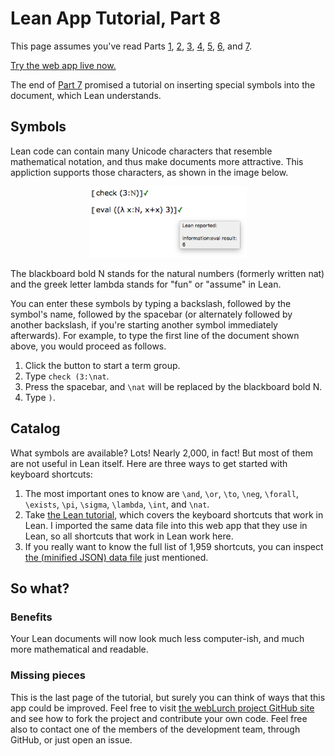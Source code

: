 
# Lean App Tutorial, Part 8

This page assumes you've read Parts [1](tutorial-1.md), [2](tutorial-2.md),
[3](tutorial-3.md), [4](tutorial-4.md), [5](tutorial-5.md),
[6](tutorial-6.md), and [7](tutorial-7.md).

[Try the web app live now.](http://nathancarter.github.io/weblurch/app/lean-example.html)

The end of [Part 7](tutorial-7.md) promised a tutorial on inserting special
symbols into the document, which Lean understands.

## Symbols

Lean code can contain many Unicode characters that resemble mathematical
notation, and thus make documents more attractive.  This appliction supports
those characters, as shown in the image below.

<p align=center><img src='tut-8-ss-characters.png' width=50%/></p>

The blackboard bold N stands for the natural numbers (formerly written nat)
and the greek letter lambda stands for "fun" or "assume" in Lean.

You can enter these symbols by typing a backslash, followed by the symbol's
name, followed by the spacebar (or alternately followed by another
backslash, if you're starting another symbol immediately afterwards).  For
example, to type the first line of the document shown above, you would
proceed as follows.

 1. Click the button to start a term group.
 1. Type `check (3:\nat`.
 1. Press the spacebar, and `\nat` will be replaced by the blackboard bold
    N.
 1. Type `)`.

## Catalog

What symbols are available?  Lots!  Nearly 2,000, in fact!  But most of them
are not useful in Lean itself.  Here are three ways to get started with
keyboard shortcuts:

 1. The most important ones to know are `\and`, `\or`, `\to`, `\neg`,
    `\forall`, `\exists`, `\pi`, `\sigma`, `\lambda`, `\int`, and `\nat`.
 1. Take [the Lean tutorial](https://leanprover.github.io/tutorial/), which
    covers the keyboard shortcuts that work in Lean.  I imported the same
    data file into this web app that they use in Lean, so all shortcuts that
    work in Lean work here.
 1. If you really want to know the full list of 1,959 shortcuts, you can
    inspect [the (minified JSON) data file](https://raw.githubusercontent.com/leanprover/tutorial/master/js/input-method.js) just mentioned.

## So what?

### Benefits

Your Lean documents will now look much less computer-ish, and much more
mathematical and readable.

### Missing pieces

This is the last page of the tutorial, but surely you can think of ways that
this app could be improved.  Feel free to visit [the webLurch project GitHub
site](https://github.com/nathancarter/weblurch) and see how to fork the
project and contribute your own code.  Feel free also to contact one of the
members of the development team, through GitHub, or just open an issue.
